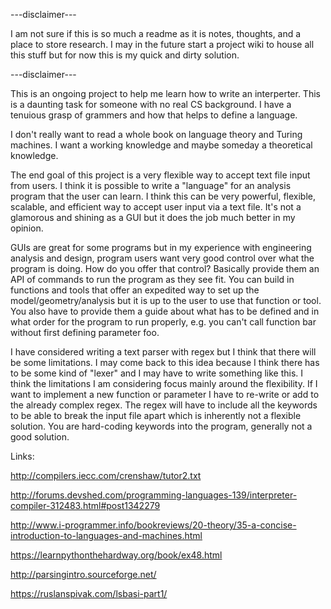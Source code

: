 ---disclaimer---

I am not sure if this is so much a readme as it is notes, thoughts, and a place
to store research. I may in the future start a project wiki to house all this
stuff but for now this is my quick and dirty solution.

---disclaimer---

This is an ongoing project to help me learn how to write an interperter. This is
a daunting task for someone with no real CS background. I have a tenuious grasp
of grammers and how that helps to define a language.

I don't really want to read a whole book on language theory and Turing machines.
I want a working knowledge and maybe someday a theoretical knowledge.

The end goal of this project is a very flexible way to accept text file input
from users. I think it is possible to write a "language" for an analysis program
that the user can learn. I think this can be very powerful, flexible, scalable,
and efficient way to accept user input via a text file. It's not a glamorous and
shining as a GUI but it does the job much better in my opinion. 

GUIs are great for some programs but in my experience with engineering analysis 
and design, program users want very good control over what the program is doing.
How do you offer that control? Basically provide them an API of commands to run
the program as they see fit. You can build in functions and tools that offer an 
expedited way to set up the model/geometry/analysis but it is up to the user to
use that function or tool. You also have to provide them a guide about what has
to be defined and in what order for the program to run properly, e.g. you can't 
call function bar without first defining parameter foo. 

I have considered writing a text parser with regex but I think that there will
be some limitations. I may come back to this idea because I think there has to
be some kind of "lexer" and I may have to write something like this. I think the
limitations I am considering focus mainly around the flexibility. If I want to
implement a new function or parameter I have to re-write or add to the already
complex regex. The regex will have to include all the keywords to be able to
break the input file apart which is inherently not a flexible solution. You are
hard-coding keywords into the program, generally not a good solution. 

Links:

http://compilers.iecc.com/crenshaw/tutor2.txt

http://forums.devshed.com/programming-languages-139/interpreter-compiler-312483.html#post1342279

http://www.i-programmer.info/bookreviews/20-theory/35-a-concise-introduction-to-languages-and-machines.html

https://learnpythonthehardway.org/book/ex48.html

http://parsingintro.sourceforge.net/

https://ruslanspivak.com/lsbasi-part1/
